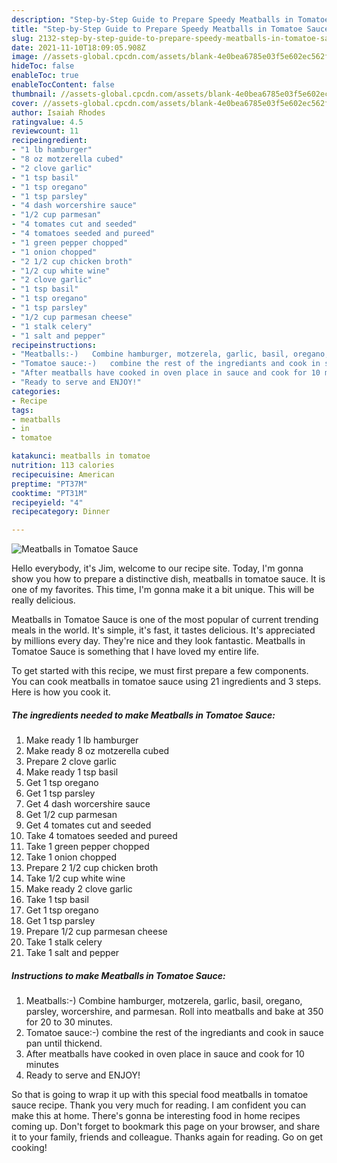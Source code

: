 ```yaml
---
description: "Step-by-Step Guide to Prepare Speedy Meatballs in Tomatoe Sauce"
title: "Step-by-Step Guide to Prepare Speedy Meatballs in Tomatoe Sauce"
slug: 2132-step-by-step-guide-to-prepare-speedy-meatballs-in-tomatoe-sauce
date: 2021-11-10T18:09:05.908Z
image: //assets-global.cpcdn.com/assets/blank-4e0bea6785e03f5e602ec562f230caae08da540cada707380b4fe1bbebba43da.png
hideToc: false
enableToc: true
enableTocContent: false
thumbnail: //assets-global.cpcdn.com/assets/blank-4e0bea6785e03f5e602ec562f230caae08da540cada707380b4fe1bbebba43da.png
cover: //assets-global.cpcdn.com/assets/blank-4e0bea6785e03f5e602ec562f230caae08da540cada707380b4fe1bbebba43da.png
author: Isaiah Rhodes
ratingvalue: 4.5
reviewcount: 11
recipeingredient:
- "1 lb hamburger"
- "8 oz motzerella cubed"
- "2 clove garlic"
- "1 tsp basil"
- "1 tsp oregano"
- "1 tsp parsley"
- "4 dash worcershire sauce"
- "1/2 cup parmesan"
- "4 tomates cut and seeded"
- "4 tomatoes seeded and pureed"
- "1 green pepper chopped"
- "1 onion chopped"
- "2 1/2 cup chicken broth"
- "1/2 cup white wine"
- "2 clove garlic"
- "1 tsp basil"
- "1 tsp oregano"
- "1 tsp parsley"
- "1/2 cup parmesan cheese"
- "1 stalk celery"
- "1 salt and pepper"
recipeinstructions:
- "Meatballs:-)   Combine hamburger, motzerela, garlic, basil, oregano, parsley, worcershire, and parmesan. Roll into meatballs and bake at 350 for 20 to 30 minutes."
- "Tomatoe sauce:-)   combine the rest of the ingrediants and cook in sauce pan until thickend."
- "After meatballs have cooked in oven place in sauce and cook for 10 minutes"
- "Ready to serve and ENJOY!"
categories:
- Recipe
tags:
- meatballs
- in
- tomatoe

katakunci: meatballs in tomatoe 
nutrition: 113 calories
recipecuisine: American
preptime: "PT37M"
cooktime: "PT31M"
recipeyield: "4"
recipecategory: Dinner

---
```



![Meatballs in Tomatoe Sauce](//assets-global.cpcdn.com/assets/blank-4e0bea6785e03f5e602ec562f230caae08da540cada707380b4fe1bbebba43da.png)

Hello everybody, it's Jim, welcome to our recipe site. Today, I'm gonna show you how to prepare a distinctive dish, meatballs in tomatoe sauce. It is one of my favorites. This time, I'm gonna make it a bit unique. This will be really delicious.

Meatballs in Tomatoe Sauce is one of the most popular of current trending meals in the world. It's simple, it's fast, it tastes delicious. It's appreciated by millions every day. They're nice and they look fantastic. Meatballs in Tomatoe Sauce is something that I have loved my entire life.




To get started with this recipe, we must first prepare a few components. You can cook meatballs in tomatoe sauce using 21 ingredients and 3 steps. Here is how you cook it.

<!--inarticleads1-->

##### The ingredients needed to make Meatballs in Tomatoe Sauce:

1. Make ready 1 lb hamburger
1. Make ready 8 oz motzerella cubed
1. Prepare 2 clove garlic
1. Make ready 1 tsp basil
1. Get 1 tsp oregano
1. Get 1 tsp parsley
1. Get 4 dash worcershire sauce
1. Get 1/2 cup parmesan
1. Get 4 tomates cut and seeded
1. Take 4 tomatoes seeded and pureed
1. Take 1 green pepper chopped
1. Take 1 onion chopped
1. Prepare 2 1/2 cup chicken broth
1. Take 1/2 cup white wine
1. Make ready 2 clove garlic
1. Take 1 tsp basil
1. Get 1 tsp oregano
1. Get 1 tsp parsley
1. Prepare 1/2 cup parmesan cheese
1. Take 1 stalk celery
1. Take 1 salt and pepper




<!--inarticleads2-->

##### Instructions to make Meatballs in Tomatoe Sauce:

1. Meatballs:-)   Combine hamburger, motzerela, garlic, basil, oregano, parsley, worcershire, and parmesan. Roll into meatballs and bake at 350 for 20 to 30 minutes.
1. Tomatoe sauce:-)   combine the rest of the ingrediants and cook in sauce pan until thickend.
1. After meatballs have cooked in oven place in sauce and cook for 10 minutes
1. Ready to serve and ENJOY!



So that is going to wrap it up with this special food meatballs in tomatoe sauce recipe. Thank you very much for reading. I am confident you can make this at home. There's gonna be interesting food in home recipes coming up. Don't forget to bookmark this page on your browser, and share it to your family, friends and colleague. Thanks again for reading. Go on get cooking!
